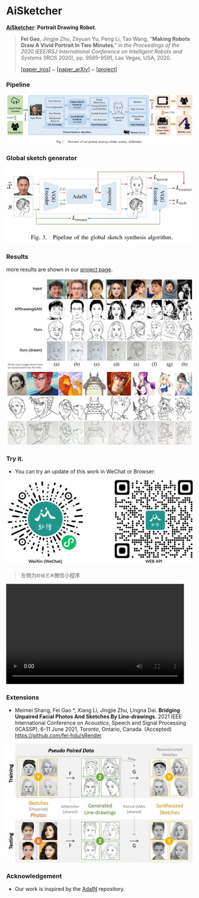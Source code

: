 # AiSketcher
[**AiSketcher**](https://ricelll.github.io/AiSketcher/): **Portrait Drawing Robot**. 

> **Fei Gao**, Jingjie Zhu, Zeyuan Yu, Peng Li, Tao Wang, "**Making Robots Draw A Vivid Portrait In Two Minutes**," in *the Proceedings of the 2020 IEEE/RSJ International Conference on Intelligent Robots and Systems* (IROS 2020), pp. 9585-9591, Las Vegas, USA, 2020. 
>
> [[paper_iros]](https://ras.papercept.net/proceedings/IROS20/1854.pdf) ~ [[paper_arXiv]](https://arxiv.org/abs/2005.05526) ~ [[project]](https://ricelll.github.io/AiSketcher/)

### Pipeline

![pipeline](imgs/pipeline.jpg)

### Global sketch generator

![pipeline](imgs/aisketcher.jpg)

### Results

more results are shown in our [project page](https://ricelll.github.io/AiSketcher/).

![pipeline](imgs/compare.jpg)![pipeline](imgs/robust.jpg)

### Try it.

- You can try an update of this work in WeChat or Browser:

![pipeline](imgs/wechat.jpg)

>  左侧为`妙绘艺术`微信小程序



<video width="480" height="270" controls>

<source src="AiSketcherRobot.mp4" type="video/mp4">

</video>



### Extensions

- Meimei Shang, Fei Gao *, Xiang Li, Jingjie Zhu, Lingna Dai. **Bridging Unpaired Facial Photos And Sketches By Line-drawings**. 2021 IEEE International Conference on Acoustics, Speech and Signal Processing (ICASSP), 6-11 June 2021, Toronto, Ontario, Canada. (Accepted) https://github.com/fei-hdu/sRender

![](imgs/srender.png)

### Acknowledgement

- Our work is inspired by the [AdaIN](https://github.com/xunhuang1995/AdaIN-style) repository.